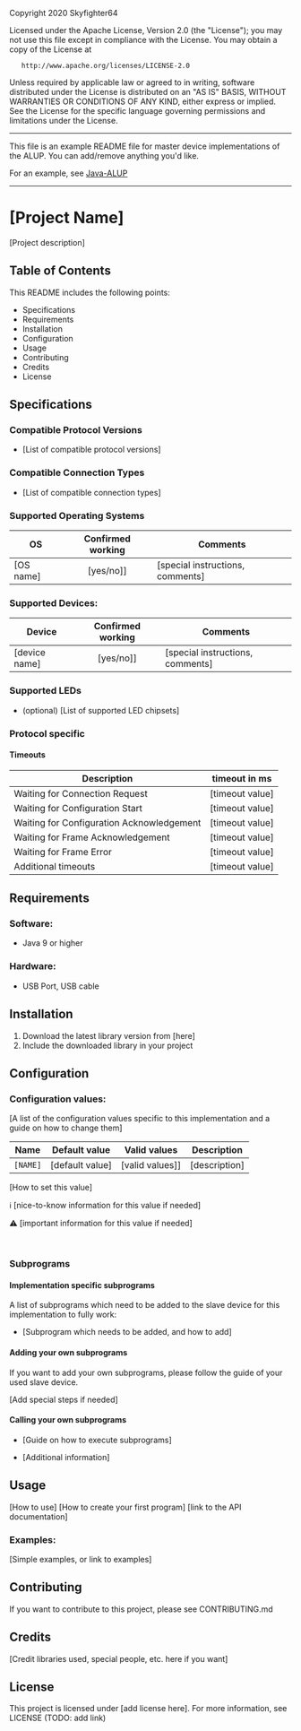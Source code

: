 
Copyright 2020 Skyfighter64

   Licensed under the Apache License, Version 2.0 (the "License");
   you may not use this file except in compliance with the License.
   You may obtain a copy of the License at

       http://www.apache.org/licenses/LICENSE-2.0

   Unless required by applicable law or agreed to in writing, software
   distributed under the License is distributed on an "AS IS" BASIS,
   WITHOUT WARRANTIES OR CONDITIONS OF ANY KIND, either express or implied.
   See the License for the specific language governing permissions and
   limitations under the License.


--------------------------------------------------------------------------

This file is an example README file for master device implementations of the ALUP.
You can add/remove anything you'd like.

For an example, see [Java-ALUP](https://github.com/Skyfighter64/Java-ALUP/blob/master/README.md)

--------------------------

# [Project Name]

[Project description]

## Table of Contents

This README includes the following points:

* Specifications
* Requirements
* Installation
* Configuration
* Usage
* Contributing
* Credits
* License


## Specifications

### Compatible Protocol Versions
  * [List of compatible protocol versions]

### Compatible Connection Types
  * [List of compatible connection types]


### Supported Operating Systems


OS | Confirmed working | Comments
--------------- |:-----------------:| --------------------
[OS name]      | [yes/no]] |  [special instructions, comments]


### Supported Devices:

Device | Confirmed working | Comments
--------------- |:-----------------:| --------------------
[device name]      | [yes/no]] |  [special instructions, comments]


### Supported LEDs

 * (optional) [List of supported LED chipsets]


### Protocol specific

#### Timeouts


Description| timeout in ms
--- | ---
Waiting for Connection Request | [timeout value]
Waiting for Configuration Start | [timeout value]
Waiting for Configuration Acknowledgement | [timeout value]
Waiting for Frame Acknowledgement | [timeout value]
Waiting for Frame Error | [timeout value]
Additional timeouts | [timeout value]


## Requirements
### Software:
* Java 9 or higher

### Hardware:
* USB Port, USB cable


## Installation


1. Download the latest library version from [here]
2. Include the downloaded library in your project

## Configuration

### Configuration values:

[A list of the configuration values specific to this implementation and a guide on how to change them]


Name | Default value | Valid values | Description
--- | --- | --- | ---
`[NAME]` | [default value] | [valid values]]| [description]

[How to set this value]

:information_source: [nice-to-know information for this value if needed]

:warning: [important information for this value if needed]

<br/>



### Subprograms



#### Implementation specific subprograms

A list of subprograms which need to be added to the slave device for this implementation to fully work:

* [Subprogram which needs to be added, and how to add]


#### Adding your own subprograms

If you want to add your own subprograms, please follow the guide of your used slave device.

[Add special steps if needed]

#### Calling your own subprograms

* [Guide on how to execute subprograms]

* [Additional information]

## Usage

[How to use]
[How to create your first program]
[link to the API documentation]

### Examples:
[Simple examples, or link to examples]


## Contributing

If you want to contribute to this project, please see CONTRIBUTING.md


## Credits

[Credit libraries used, special people, etc. here if you want]


## License

This project is licensed under [add license here]. For more information, see LICENSE (TODO: add link)

